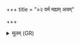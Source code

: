 +++
title = "०२ वर्म मह्यम् अयम्"

+++
<details><summary>मूलम् (GR)</summary>

वर्म मह्यम् अयं मणिः  
फालाज् जातः करिष्यति ।  
तृप्तो मन्थेन मागमद्  
रसेन सह वर्चसा ॥
</details>